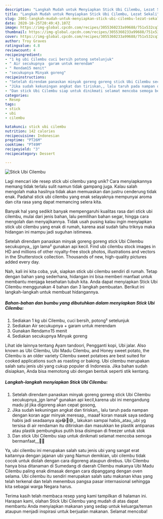 ```yaml
---
description: "Langkah Mudah untuk Menyiapkan Stick Ubi Cilembu, Lezat Sekali"
title: "Langkah Mudah untuk Menyiapkan Stick Ubi Cilembu, Lezat Sekali"
slug: 2801-langkah-mudah-untuk-menyiapkan-stick-ubi-cilembu-lezat-sekali
date: 2020-10-25T20:49:43.107Z
image: https://img-global.cpcdn.com/recipes/3055360233a99688/751x532cq70/stick-ubi-cilembu-foto-resep-utama.jpg
thumbnail: https://img-global.cpcdn.com/recipes/3055360233a99688/751x532cq70/stick-ubi-cilembu-foto-resep-utama.jpg
cover: https://img-global.cpcdn.com/recipes/3055360233a99688/751x532cq70/stick-ubi-cilembu-foto-resep-utama.jpg
author: Troy Graves
ratingvalue: 4.8
reviewcount: 4
recipeingredient:
- "1 kg ubi Cilembu cuci bersih potong setelunjuk"
- " Air secukupnya  garam untuk merendam"
- " Rendam15 menit"
- "secukupnya Minyak goreng"
recipeinstructions:
- "Setelah direndam panaskan minyak goreng goreng stick Ubi Cilembu secukupnya,,jgn lama² gunakan api kecil,karena ubi ini mengandung madu jd jika digoreng akan cepat gosong,"
- "Jika sudah kekuningan angkat dan tiriskan,, lalu taruh pada nampan dengan koran agar minyak meresap,, maaaf koran masak saya sedang habis jadi seadaanya aja😂🙏😅,, lakukan sampai habis,,atau,,ubi yg tersisa di air rendaman itu ditiriskan dan masukkan ke plastik antipanas atau plastik pembungkus putih bisa disimpan di freezer untuk stok"
- "Dan stick Ubi Cilembu siap untuk dinikmati selamat mencoba semoga bermanfaat,,,🙏😊"
categories:
- Resep
tags:
- stick
- ubi
- cilembu

katakunci: stick ubi cilembu 
nutrition: 142 calories
recipecuisine: Indonesian
preptime: "PT26M"
cooktime: "PT49M"
recipeyield: "3"
recipecategory: Dessert

---
```



![Stick Ubi Cilembu](https://img-global.cpcdn.com/recipes/3055360233a99688/751x532cq70/stick-ubi-cilembu-foto-resep-utama.jpg)

Lagi mencari ide resep stick ubi cilembu yang unik? Cara menyiapkannya memang tidak terlalu sulit namun tidak gampang juga. Kalau salah mengolah maka hasilnya tidak akan memuaskan dan justru cenderung tidak enak. Padahal stick ubi cilembu yang enak selayaknya mempunyai aroma dan cita rasa yang dapat memancing selera kita.

Banyak hal yang sedikit banyak mempengaruhi kualitas rasa dari stick ubi cilembu, mulai dari jenis bahan, lalu pemilihan bahan segar, hingga cara mengolah dan menyajikannya. Tidak usah pusing kalau ingin menyiapkan stick ubi cilembu yang enak di rumah, karena asal sudah tahu triknya maka hidangan ini mampu jadi suguhan istimewa.

Setelah direndam panaskan minyak goreng goreng stick Ubi Cilembu secukupnya,, jgn lama² gunakan api kecil. Find ubi cilembu stock images in HD and millions of other royalty-free stock photos, illustrations and vectors in the Shutterstock collection. Thousands of new, high-quality pictures added every day.


Nah, kali ini kita coba, yuk, siapkan stick ubi cilembu sendiri di rumah. Tetap dengan bahan yang sederhana, hidangan ini bisa memberi manfaat untuk membantu menjaga kesehatan tubuh kita. Anda dapat menyiapkan Stick Ubi Cilembu menggunakan 4 bahan dan 3 langkah pembuatan. Berikut ini langkah-langkah untuk membuat hidangannya.

<!--inarticleads1-->

##### Bahan-bahan dan bumbu yang dibutuhkan dalam menyiapkan Stick Ubi Cilembu:

1. Sediakan 1 kg ubi Cilembu, cuci bersih, potong² setelunjuk
1. Sediakan  Air secukupnya + garam untuk merendam
1. Gunakan  Rendam±15 menit
1. Sediakan secukupnya Minyak goreng


Lihat ide lainnya tentang Ayam tandoori, Pengganti kopi, Ubi jalar. Also known as Ubi Cilembu, Ubi Madu Cilembu, and Honey sweet potato, the Cilembu is an older variety Cilembu sweet potatoes are best suited for cooked applications such as roasting or baking. Ubi cilembu merupakan salah satu jenis ubi yang cukup populer di Indonesia. Jika bahan sudah disiapkan, Anda bisa memotong ubi dengan bentuk seperti stik kentang. 

<!--inarticleads2-->

##### Langkah-langkah menyiapkan Stick Ubi Cilembu:

1. Setelah direndam panaskan minyak goreng goreng stick Ubi Cilembu secukupnya,,jgn lama² gunakan api kecil,karena ubi ini mengandung madu jd jika digoreng akan cepat gosong,
1. Jika sudah kekuningan angkat dan tiriskan,, lalu taruh pada nampan dengan koran agar minyak meresap,, maaaf koran masak saya sedang habis jadi seadaanya aja😂🙏😅,, lakukan sampai habis,,atau,,ubi yg tersisa di air rendaman itu ditiriskan dan masukkan ke plastik antipanas atau plastik pembungkus putih bisa disimpan di freezer untuk stok
1. Dan stick Ubi Cilembu siap untuk dinikmati selamat mencoba semoga bermanfaat,,,🙏😊


Ya, ubi cilembu ini merupakan salah satu jenis ubi yang sangat erat kaitannya dengan jajanan ubi yang Namun demikian, ubi cilembu tidak cocok untuk diolah dengan cara digoreng ataupun direbus. Ubi Cilembu hanya bisa ditanaman di Sumedang di daerah CIlembu makanya Ubi Madu Cilembu paling enak dimasak dengan cara dipanggang dengan oven selama. Ubi cilembu itu sendiri merupakan salah satu makanan khas yang telah terkenal dan telah menembus pangsa pasar internasional sehingga kita sebagai warga Negara harus. 

Terima kasih telah membaca resep yang kami tampilkan di halaman ini. Harapan kami, olahan Stick Ubi Cilembu yang mudah di atas dapat membantu Anda menyiapkan makanan yang sedap untuk keluarga/teman ataupun menjadi inspirasi untuk berjualan makanan. Selamat mencoba!
